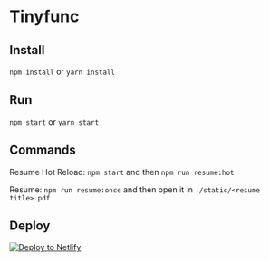 # Tinyfunc

## Install

`npm install` or `yarn install`

## Run

`npm start` or `yarn start`

## Commands

Resume Hot Reload: `npm start` and then `npm run resume:hot`


Resume: `npm run resume:once` and then open it in `./static/<resume title>.pdf`


## Deploy

[![Deploy to Netlify](https://www.netlify.com/img/deploy/button.svg)](https://app.netlify.com/start/deploy?repository=https://github.com/robbywashere/tinyfunc)
